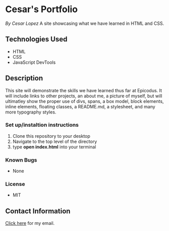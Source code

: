 # Cesar's Portfolio #
_By Cesar Lopez_
A site showcasing what we have learned in HTML and CSS.

## Technologies Used ##

* HTML
* CSS
* JavaScript DevTools

## Description ##

This site will demonstrate the skills we have learned thus far at Epicodus. It will include links to other projects, an about me, a picture of myself, but will ultimatley show the proper use of divs, spans, a box model, block elements, inline elements, floating classes, a README.md, a stylesheet, and many more typography styles.

### Set up/instaltion instructions ###

1. Clone this repository to your desktop
2. Navigate to the top level of the directory
3. type **open index.html** into your terminal

### Known Bugs ###
* None

### License ###
* MIT

## Contact Information ##

[Click here](lopez.cesar.aug@gmail.com) for my email.